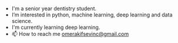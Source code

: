 - I'm a senior year dentistry student.
- I’m interested in python, machine learning, deep learning and data science.
- I'm currently learning deep learning.
- 📫 How to reach me omerakifsevinc@gmail.com

